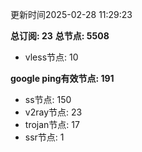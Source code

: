 更新时间2025-02-28 11:29:23

**总订阅: 23**
**总节点: 5508**
- vless节点: 10

**google ping有效节点: 191**
- ss节点: 150
- v2ray节点: 23
- trojan节点: 17
- ssr节点: 1
